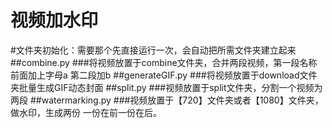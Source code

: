 # 视频加水印
#文件夹初始化：需要那个先直接运行一次，会自动把所需文件夹建立起来
##combine.py
###将视频放置于combine文件夹，合并两段视频，第一段名称前面加上字母a  第二段加b
##generateGIF.py
###将视频放置于download文件夹批量生成GIF动态封面
##split.py
###视频放置于split文件夹，分割一个视频为两段
##watermarking.py
###视频放置于【720】文件夹或者【1080】文件夹，做水印，生成两份  一份在前一份在后。
